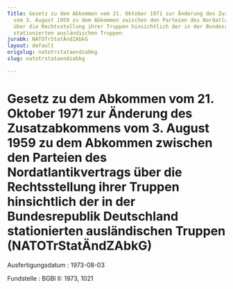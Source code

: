```yaml
---
Title: Gesetz zu dem Abkommen vom 21. Oktober 1971 zur Änderung des Zusatzabkommens
  vom 3. August 1959 zu dem Abkommen zwischen den Parteien des Nordatlantikvertrags
  über die Rechtsstellung ihrer Truppen hinsichtlich der in der Bundesrepublik Deutschland
  stationierten ausländischen Truppen
jurabk: NATOTrStatÄndZAbkG
layout: default
origslug: natotrstataendzabkg
slug: natotrstataendzabkg

---
```


# Gesetz zu dem Abkommen vom 21. Oktober 1971 zur Änderung des Zusatzabkommens vom 3. August 1959 zu dem Abkommen zwischen den Parteien des Nordatlantikvertrags über die Rechtsstellung ihrer Truppen hinsichtlich der in der Bundesrepublik Deutschland stationierten ausländischen Truppen (NATOTrStatÄndZAbkG)

Ausfertigungsdatum
:   1973-08-03

Fundstelle
:   BGBl II: 1973, 1021

